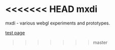 <<<<<<< HEAD
mxdi
=======
mxdi - various webgl experiments and prototypes.

[test page](http://sinclairzx81.github.io/mxdi-js/)
>>>>>>> master

